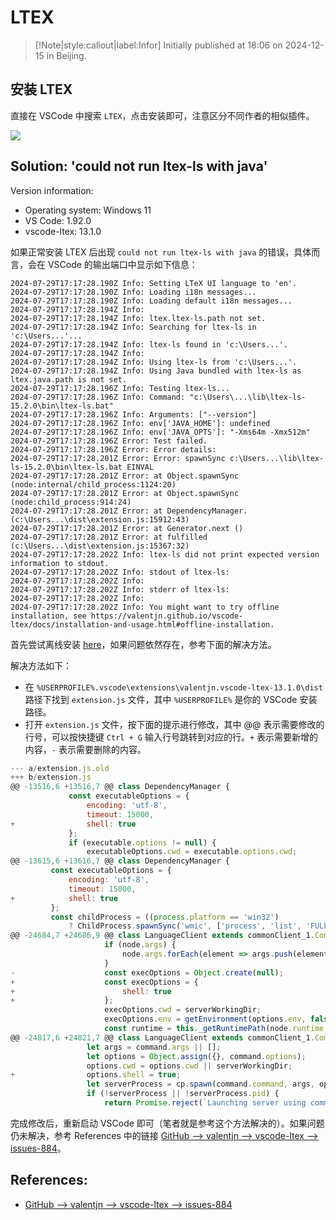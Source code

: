 # LTEX

> [!Note|style:callout|label:Infor]
Initially published at 18:06 on 2024-12-15 in Beijing.

## 安装 LTEX
直接在 VSCode 中搜索 `LTEX`，点击安装即可，注意区分不同作者的相似插件。
<div class="center"><img src="https://imagebank-0.oss-cn-beijing.aliyuncs.com/VS-PicGo/2024-12-15-18-19-50_LTEX.png"/></div>

## Solution: 'could not run ltex-ls with java'

Version information:
- Operating system: Windows 11
- VS Code: 1.92.0
- vscode-ltex: 13.1.0

如果正常安装 LTEX 后出现 `could not run ltex-ls with java` 的错误，具体而言，会在 VSCode 的输出端口中显示如下信息：
```shell
2024-07-29T17:17:28.190Z Info: Setting LTeX UI language to 'en'.
2024-07-29T17:17:28.190Z Info: Loading i18n messages...
2024-07-29T17:17:28.190Z Info: Loading default i18n messages...
2024-07-29T17:17:28.194Z Info:
2024-07-29T17:17:28.194Z Info: ltex.ltex-ls.path not set.
2024-07-29T17:17:28.194Z Info: Searching for ltex-ls in 'c:\Users...'...
2024-07-29T17:17:28.194Z Info: ltex-ls found in 'c:\Users...'.
2024-07-29T17:17:28.194Z Info:
2024-07-29T17:17:28.194Z Info: Using ltex-ls from 'c:\Users...'.
2024-07-29T17:17:28.194Z Info: Using Java bundled with ltex-ls as ltex.java.path is not set.
2024-07-29T17:17:28.196Z Info: Testing ltex-ls...
2024-07-29T17:17:28.196Z Info: Command: "c:\Users\...\lib\ltex-ls-15.2.0\bin\ltex-ls.bat"
2024-07-29T17:17:28.196Z Info: Arguments: ["--version"]
2024-07-29T17:17:28.196Z Info: env['JAVA_HOME']: undefined
2024-07-29T17:17:28.196Z Info: env['JAVA_OPTS']: "-Xms64m -Xmx512m"
2024-07-29T17:17:28.196Z Error: Test failed.
2024-07-29T17:17:28.196Z Error: Error details:
2024-07-29T17:17:28.201Z Error: Error: spawnSync c:\Users...\lib\ltex-ls-15.2.0\bin\ltex-ls.bat EINVAL
2024-07-29T17:17:28.201Z Error: at Object.spawnSync (node:internal/child_process:1124:20)
2024-07-29T17:17:28.201Z Error: at Object.spawnSync (node:child_process:914:24)
2024-07-29T17:17:28.201Z Error: at DependencyManager. (c:\Users...\dist\extension.js:15912:43)
2024-07-29T17:17:28.201Z Error: at Generator.next ()
2024-07-29T17:17:28.201Z Error: at fulfilled (c:\Users...\dist\extension.js:15367:32)
2024-07-29T17:17:28.202Z Info: ltex-ls did not print expected version information to stdout.
2024-07-29T17:17:28.202Z Info: stdout of ltex-ls:
2024-07-29T17:17:28.202Z Info:
2024-07-29T17:17:28.202Z Info: stderr of ltex-ls:
2024-07-29T17:17:28.202Z Info:
2024-07-29T17:17:28.202Z Info: You might want to try offline installation, see https://valentjn.github.io/vscode-ltex/docs/installation-and-usage.html#offline-installation.
```

首先尝试离线安装 [here](https://valentjn.github.io/vscode-ltex/docs/installation-and-usage.html#offline-installation)，如果问题依然存在，参考下面的解决方法。

解决方法如下：
- 在 `%USERPROFILE%.vscode\extensions\valentjn.vscode-ltex-13.1.0\dist` 路径下找到 `extension.js` 文件，其中 `%USERPROFILE%` 是你的 VSCode 安装路径。
- 打开 `extension.js` 文件，按下面的提示进行修改，其中 @@ 表示需要修改的行号，可以按快捷键 `Ctrl + G` 输入行号跳转到对应的行。`+` 表示需要新增的内容，`-` 表示需要删除的内容。

```javascript
--- a/extension.js.old
+++ b/extension.js
@@ -13516,6 +13516,7 @@ class DependencyManager {
             const executableOptions = {
                 encoding: 'utf-8',
                 timeout: 15000,
+                shell: true
             };
             if (executable.options != null) {
                 executableOptions.cwd = executable.options.cwd;
@@ -13615,6 +13616,7 @@ class DependencyManager {
         const executableOptions = {
             encoding: 'utf-8',
             timeout: 15000,
+            shell: true
         };
         const childProcess = ((process.platform == 'win32')
             ? ChildProcess.spawnSync('wmic', ['process', 'list', 'FULL'], executableOptions)
@@ -24684,7 +24686,9 @@ class LanguageClient extends commonClient_1.CommonLanguageClient {
                     if (node.args) {
                         node.args.forEach(element => args.push(element));
                     }
-                    const execOptions = Object.create(null);
+                    const execOptions = {
+                        shell: true
+                    };
                     execOptions.cwd = serverWorkingDir;
                     execOptions.env = getEnvironment(options.env, false);
                     const runtime = this._getRuntimePath(node.runtime, serverWorkingDir);
@@ -24817,6 +24821,7 @@ class LanguageClient extends commonClient_1.CommonLanguageClient {
                 let args = command.args || [];
                 let options = Object.assign({}, command.options);
                 options.cwd = options.cwd || serverWorkingDir;
+                options.shell = true;
                 let serverProcess = cp.spawn(command.command, args, options);
                 if (!serverProcess || !serverProcess.pid) {
                     return Promise.reject(`Launching server using command ${command.command} failed.`);
```

完成修改后，重新启动 VSCode 即可（笔者就是参考这个方法解决的）。如果问题仍未解决，参考 References 中的链接 [GitHub --> valentjn --> vscode-ltex --> issues-884](https://github.com/valentjn/vscode-ltex/issues/884)。

## References:
- [GitHub --> valentjn --> vscode-ltex --> issues-884](https://github.com/valentjn/vscode-ltex/issues/884)